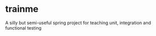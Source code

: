 trainme
=======

A silly but semi-useful spring project for teaching unit, integration and functional testing